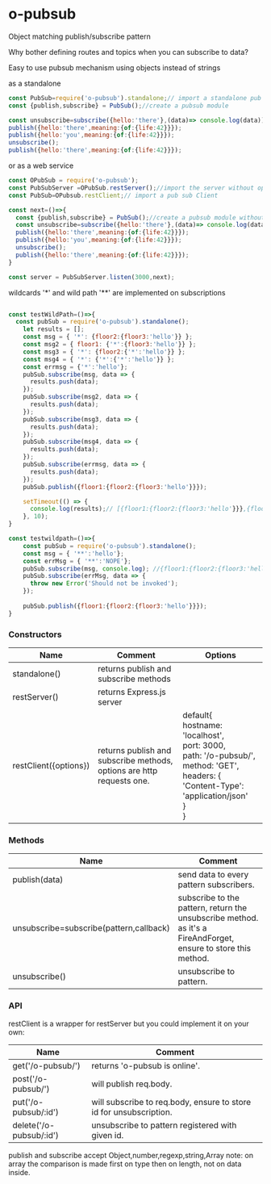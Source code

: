 # o-pubsub
Object matching publish/subscribe pattern

Why bother defining routes and topics when you can subscribe to data?

Easy to use pubsub mechanism using objects instead of strings 

as a standalone
```javascript
const PubSub=require('o-pubsub').standalone;// import a standalone pub sub
const {publish,subscribe} = PubSub();//create a pubsub module

const unsubscribe=subscribe({hello:'there'},(data)=> console.log(data));//will log {hello:'there',meaning:{of:{life:42}}} only once
publish({hello:'there',meaning:{of:{life:42}}});
publish({hello:'you',meaning:{of:{life:42}}});
unsubscribe();
publish({hello:'there',meaning:{of:{life:42}}});
```
or as a web service

```javascript
const OPubSub = require('o-pubsub');
const PubSubServer =OPubSub.restServer();//import the server without options
const PubSub=OPubsub.restClient;// import a pub sub Client

const next=()=>{
  const {publish,subscribe} = PubSub();//create a pubsub module without parameters gives an example one
  const unsubscribe=subscribe({hello:'there'},(data)=> console.log(data));//will log {hello:'there',meaning:{of:{life:42}}} only once
  publish({hello:'there',meaning:{of:{life:42}}});
  publish({hello:'you',meaning:{of:{life:42}}});
  unsubscribe();
  publish({hello:'there',meaning:{of:{life:42}}});
}

const server = PubSubServer.listen(3000,next);

```

wildcards '*' and wild path '**' are implemented on subscriptions 
```javascript

const testWildPath=()=>{
  const pubSub = require('o-pubsub').standalone();
    let results = [];
    const msg = { '*': {floor2:{floor3:'hello'}} };
    const msg2 = { floor1: {'*':{floor3:'hello'}} };
    const msg3 = { '*': {floor2:{'*':'hello'}} };
    const msg4 = { '*': {'*':{'*':'hello'}} };
    const errmsg = {'*':'hello'};
    pubSub.subscribe(msg, data => {
      results.push(data);
    });
    pubSub.subscribe(msg2, data => {
      results.push(data);
    });
    pubSub.subscribe(msg3, data => {
      results.push(data);
    });
    pubSub.subscribe(msg4, data => {
      results.push(data);
    });
    pubSub.subscribe(errmsg, data => {
      results.push(data);
    });
    pubSub.publish({floor1:{floor2:{floor3:'hello'}}});

    setTimeout(() => {
      console.log(results);// [{floor1:{floor2:{floor3:'hello'}}},{floor1:{floor2:{floor3:'hello'}}},{floor1:{floor2:{floor3:'hello'}}},{floor1:{floor2:{floor3:'hello'}}}];
    }, 10);
}

const testwildpath=()=>{
    const pubSub = require('o-pubsub').standalone();
    const msg = { '**':'hello'};
    const errMsg = { '**':'NOPE'};
    pubSub.subscribe(msg, console.log); //{floor1:{floor2:{floor3:'hello'}}}
    pubSub.subscribe(errMsg, data => {
      throw new Error('Should not be invoked');
    });
    
    pubSub.publish({floor1:{floor2:{floor3:'hello'}}});
}
```

### Constructors
|Name|Comment|Options|
| ------------- | ------------- | ------------- |
|standalone()| returns publish and subscribe methods||
|restServer()| returns Express.js server||
|restClient({options}) |returns publish and subscribe methods, options are http requests one.| default{<br> hostname: 'localhost',<br>    port: 3000,<br>    path: '/o-pubsub/',<br>    method: 'GET',<br>    headers: {<br>      'Content-Type': 'application/json'<br>    }<br>}|


### Methods
|Name | Comment|
| ------------- | ------------- |
|publish(data)| send data to every pattern subscribers.|
|unsubscribe=subscribe(pattern,callback)| subscribe to the pattern, return the unsubscribe method. as it's a FireAndForget, ensure to store this method.|
|unsubscribe()|unsubscribe to pattern.|

### API

restClient is a wrapper for restServer but you could implement it on your own:

| Name | Comment |
| --------------------------- | ------------- |
| get('/o-pubsub/') | returns 'o-pubsub is online'.|
| post('/o-pubsub/') | will publish req.body.|
| put('/o-pubsub/:id') | will subscribe to req.body, ensure to store id for unsubscription.|
| delete('/o-pubsub/:id') | unsubscribe to pattern registered with given id.|

publish and subscribe accept Object,number,regexp,string,Array 
note: on array the comparison is made first on type then on length, not on data inside.
